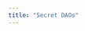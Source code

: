 ```yaml
---
title: "Secret DAOs"
---
```


<hero-mixed-cms section="aboutSecretDaos">

</hero-mixed-cms>

<content-navigator-cms section="aboutSecretDaos">


</content-navigator-cms>